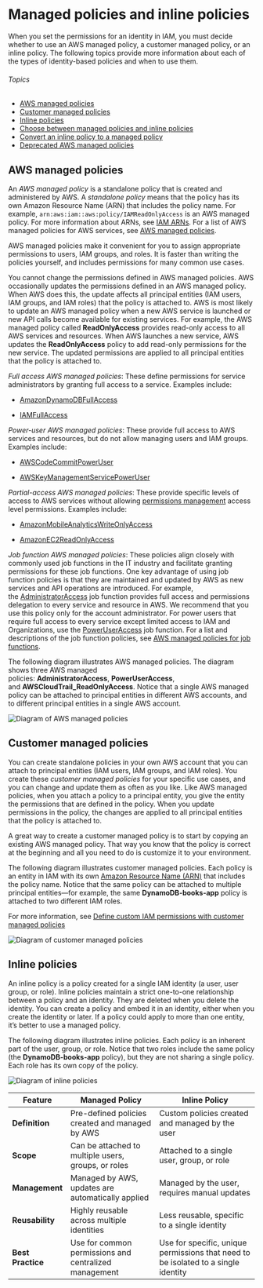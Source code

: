 # Managed policies and inline policies

When you set the permissions for an identity in IAM, you must decide whether to use an AWS managed policy, a customer managed policy, or an inline policy. The following topics provide more information about each of the types of identity-based policies and when to use them.

###### Topics

- [AWS managed policies](https://docs.aws.amazon.com/IAM/latest/UserGuide/access_policies_managed-vs-inline.html#aws-managed-policies)
- [Customer managed policies](https://docs.aws.amazon.com/IAM/latest/UserGuide/access_policies_managed-vs-inline.html#customer-managed-policies)
- [Inline policies](https://docs.aws.amazon.com/IAM/latest/UserGuide/access_policies_managed-vs-inline.html#inline-policies)
- [Choose between managed policies and inline policies](https://docs.aws.amazon.com/IAM/latest/UserGuide/access_policies-choosing-managed-or-inline.html)
- [Convert an inline policy to a managed policy](https://docs.aws.amazon.com/IAM/latest/UserGuide/access_policies-convert-inline-to-managed.html)
- [Deprecated AWS managed policies](https://docs.aws.amazon.com/IAM/latest/UserGuide/access_policies_managed-deprecated.html)

## AWS managed policies

An _AWS managed policy_ is a standalone policy that is created and administered by AWS. A _standalone policy_ means that the policy has its own Amazon Resource Name (ARN) that includes the policy name. For example, `arn:aws:iam::aws:policy/IAMReadOnlyAccess` is an AWS managed policy. For more information about ARNs, see [IAM ARNs](https://docs.aws.amazon.com/IAM/latest/UserGuide/reference_identifiers.html#identifiers-arns). For a list of AWS managed policies for AWS services, see [AWS managed policies](https://docs.aws.amazon.com/aws-managed-policy/latest/reference/policy-list.html).

AWS managed policies make it convenient for you to assign appropriate permissions to users, IAM groups, and roles. It is faster than writing the policies yourself, and includes permissions for many common use cases.

You cannot change the permissions defined in AWS managed policies. AWS occasionally updates the permissions defined in an AWS managed policy. When AWS does this, the update affects all principal entities (IAM users, IAM groups, and IAM roles) that the policy is attached to. AWS is most likely to update an AWS managed policy when a new AWS service is launched or new API calls become available for existing services. For example, the AWS managed policy called **ReadOnlyAccess** provides read-only access to all AWS services and resources. When AWS launches a new service, AWS updates the **ReadOnlyAccess** policy to add read-only permissions for the new service. The updated permissions are applied to all principal entities that the policy is attached to.

_Full access AWS managed policies_: These define permissions for service administrators by granting full access to a service. Examples include:

- [AmazonDynamoDBFullAccess](https://docs.aws.amazon.com/aws-managed-policy/latest/reference/AmazonDynamoDBFullAccess.html)
    
- [IAMFullAccess](https://docs.aws.amazon.com/aws-managed-policy/latest/reference/IAMFullAccess.html)
    

_Power-user AWS managed policies_: These provide full access to AWS services and resources, but do not allow managing users and IAM groups. Examples include:

- [AWSCodeCommitPowerUser](https://docs.aws.amazon.com/aws-managed-policy/latest/reference/AWSCodeCommitPowerUser.html)
    
- [AWSKeyManagementServicePowerUser](https://docs.aws.amazon.com/aws-managed-policy/latest/reference/AWSKeyManagementServicePowerUser.html)
    

_Partial-access AWS managed policies_: These provide specific levels of access to AWS services without allowing [permissions management](https://docs.aws.amazon.com/IAM/latest/UserGuide/access_policies_understand-policy-summary-access-level-summaries.html#access_policies_access-level) access level permissions. Examples include:

- [AmazonMobileAnalyticsWriteOnlyAccess](https://docs.aws.amazon.com/aws-managed-policy/latest/reference/AmazonMobileAnalyticsWriteOnlyAccess.html)
    
- [AmazonEC2ReadOnlyAccess](https://docs.aws.amazon.com/aws-managed-policy/latest/reference/AmazonEC2ReadOnlyAccess.html)
    

_Job function AWS managed policies_: These policies align closely with commonly used job functions in the IT industry and facilitate granting permissions for these job functions. One key advantage of using job function policies is that they are maintained and updated by AWS as new services and API operations are introduced. For example, the [AdministratorAccess](https://docs.aws.amazon.com/aws-managed-policy/latest/reference/AdministratorAccess.html) job function provides full access and permissions delegation to every service and resource in AWS. We recommend that you use this policy only for the account administrator. For power users that require full access to every service except limited access to IAM and Organizations, use the [PowerUserAccess](https://docs.aws.amazon.com/aws-managed-policy/latest/reference/PowerUserAccess.html) job function. For a list and descriptions of the job function policies, see [AWS managed policies for job functions](https://docs.aws.amazon.com/IAM/latest/UserGuide/access_policies_job-functions.html).

The following diagram illustrates AWS managed policies. The diagram shows three AWS managed policies: **AdministratorAccess**, **PowerUserAccess**, and **AWSCloudTrail_ReadOnlyAccess**. Notice that a single AWS managed policy can be attached to principal entities in different AWS accounts, and to different principal entities in a single AWS account.

![Diagram of AWS managed policies](https://docs.aws.amazon.com/images/IAM/latest/UserGuide/images/policies-aws-managed-policies.diagram.png)

## Customer managed policies

You can create standalone policies in your own AWS account that you can attach to principal entities (IAM users, IAM groups, and IAM roles). You create these _customer managed policies_ for your specific use cases, and you can change and update them as often as you like. Like AWS managed policies, when you attach a policy to a principal entity, you give the entity the permissions that are defined in the policy. When you update permissions in the policy, the changes are applied to all principal entities that the policy is attached to.

A great way to create a customer managed policy is to start by copying an existing AWS managed policy. That way you know that the policy is correct at the beginning and all you need to do is customize it to your environment.

The following diagram illustrates customer managed policies. Each policy is an entity in IAM with its own [Amazon Resource Name (ARN)](https://docs.aws.amazon.com/IAM/latest/UserGuide/reference_identifiers.html#identifiers-arns) that includes the policy name. Notice that the same policy can be attached to multiple principal entities—for example, the same **DynamoDB-books-app** policy is attached to two different IAM roles.

For more information, see [Define custom IAM permissions with customer managed policies](https://docs.aws.amazon.com/IAM/latest/UserGuide/access_policies_create.html)

![Diagram of customer managed policies](https://docs.aws.amazon.com/images/IAM/latest/UserGuide/images/policies-customer-managed-policies.diagram.png)

## Inline policies

An inline policy is a policy created for a single IAM identity (a user, user group, or role). Inline policies maintain a strict one-to-one relationship between a policy and an identity. They are deleted when you delete the identity. You can create a policy and embed it in an identity, either when you create the identity or later. If a policy could apply to more than one entity, it’s better to use a managed policy.

The following diagram illustrates inline policies. Each policy is an inherent part of the user, group, or role. Notice that two roles include the same policy (the **DynamoDB-books-app** policy), but they are not sharing a single policy. Each role has its own copy of the policy.

![Diagram of inline policies](https://docs.aws.amazon.com/images/IAM/latest/UserGuide/images/policies-inline-policies.diagram.png)


| Feature           | Managed Policy                                        | Inline Policy                                                                      |
| ----------------- | ----------------------------------------------------- | ---------------------------------------------------------------------------------- |
| **Definition**    | Pre-defined policies created and managed by AWS       | Custom policies created and managed by the user                                    |
| **Scope**         | Can be attached to multiple users, groups, or roles   | Attached to a single user, group, or role                                          |
| **Management**    | Managed by AWS, updates are automatically applied     | Managed by the user, requires manual updates                                       |
| **Reusability**   | Highly reusable across multiple identities            | Less reusable, specific to a single identity                                       |
| **Best Practice** | Use for common permissions and centralized management | Use for specific, unique permissions that need to be isolated to a single identity |
